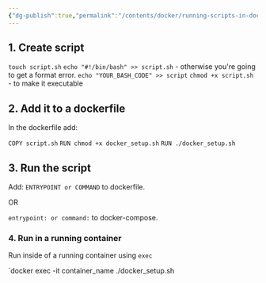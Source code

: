```yaml
---
{"dg-publish":true,"permalink":"/contents/docker/running-scripts-in-docker/","tags":["Docker","Docker-Compose","Scripts"]}
---
```



## 1. Create script

`touch script.sh`
`echo "#!/bin/bash" >> script.sh` - otherwise you're going to get a format error. 
`echo "YOUR_BASH_CODE" >> script`
`chmod +x script.sh` - to make it executable

## 2. Add it to a dockerfile

In the dockerfile add: 

`COPY script.sh`
`RUN chmod +x docker_setup.sh`
`RUN ./docker_setup.sh`

## 3. Run the script

Add:
`ENTRYPOINT or COMMAND` to dockerfile. 

OR 

`entrypoint: or command:` to docker-compose.

### 4. Run in a running container

Run inside of a running container using `exec`

`docker exec -it container_name ./docker_setup.sh